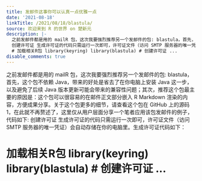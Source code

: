 ```yaml
---
title: 发邮件这事你可以认真一点优雅一点
date: '2021-08-18'
linkTitle: /2021/08/18/blastula/
source: 欢迎来到 R 的世界 on 楚新元
description: |-
  之前发邮件都是用的 mailR 包，这次我要强烈推荐另一个发邮件的包: blastula，首先，这个包不依赖 Java，带来的好处是省去了在你电脑上安装 Java 这一步，以及避免了后续 Java 版本更新可能会带来的兼容性问题；其次，推荐这个包最主要的原因是：这个包可以很容易的在邮件正文部分嵌入 R Markdown 渲染的内容，方便成果分享。关于这个包更多的细节，请查看这个包在 GitHub 上的源码1，在此就不再赘述了，这里仅从用户层面分享一个笔者应用该包发邮件的例子，代码如下:
  创建许可证 生成许可证的代码只需运行一次即可，许可证文件（访问 SMTP 服务器的唯一凭证）会自动存储在你的电脑里。生成许可证代码如下：
  # 加载相关R包 library(keyring) library(blastula) # 创建许可证 ...
disable_comments: true
---
```

之前发邮件都是用的 mailR 包，这次我要强烈推荐另一个发邮件的包: blastula，首先，这个包不依赖 Java，带来的好处是省去了在你电脑上安装 Java 这一步，以及避免了后续 Java 版本更新可能会带来的兼容性问题；其次，推荐这个包最主要的原因是：这个包可以很容易的在邮件正文部分嵌入 R Markdown 渲染的内容，方便成果分享。关于这个包更多的细节，请查看这个包在 GitHub 上的源码1，在此就不再赘述了，这里仅从用户层面分享一个笔者应用该包发邮件的例子，代码如下:
创建许可证 生成许可证的代码只需运行一次即可，许可证文件（访问 SMTP 服务器的唯一凭证）会自动存储在你的电脑里。生成许可证代码如下：
# 加载相关R包 library(keyring) library(blastula) # 创建许可证 ...